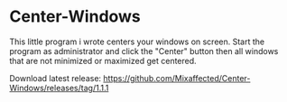 # Center-Windows
This little program i wrote centers your windows on screen.
Start the program as administrator and click the "Center" button then all windows that are not minimized or maximized get centered.

Download latest release: https://github.com/Mixaffected/Center-Windows/releases/tag/1.1.1
